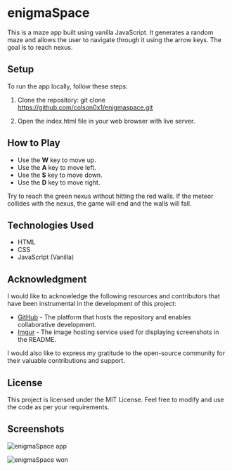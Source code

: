 # enigmaSpace

This is a maze app built using vanilla JavaScript. It generates a random maze and allows the user to navigate through it using the arrow keys. The goal is to reach nexus.

##  Setup
To run the app locally, follow these steps:

1. Clone the repository: git clone https://github.com/colson0x1/enigmaspace.git

2. Open the index.html file in your web browser with live server.

## How to Play

- Use the **W** key to move up.
- Use the **A** key to move left.
- Use the **S** key to move down.
- Use the **D** key to move right.

Try to reach the green nexus without hitting the red walls. If the meteor collides with the nexus, the game will end and the walls will fall.

## Technologies Used

- HTML
- CSS
- JavaScript (Vanilla)

## Acknowledgment

I would like to acknowledge the following resources and contributors that have been instrumental in the development of this project:

- [GitHub](https://github.com/) - The platform that hosts the repository and enables collaborative development.
- [Imgur](https://imgur.com/) - The image hosting service used for displaying screenshots in the README.

I would also like to express my gratitude to the open-source community for their valuable contributions and support.

## License
This project is licensed under the MIT License. Feel free to modify and use the code as per your requirements.

## Screenshots 

![enigmaSpace app](https://i.imgur.com/ZD8DFc2.png)

![enigmaSpace won](https://i.imgur.com/GrradXp.png)
